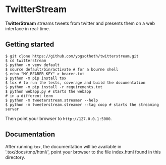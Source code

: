 # TwitterStream

**TwitterStream** streams tweets from twitter and presents them on a web interface in real-time.

## Getting started
```
$ git clone https://github.com/yogsothoth/twitterstream.git
$ cd twitterstream
$ python -m venv default
$ source default/bin/activate # for a bourne shell
$ echo "MY_BEARER_KEY" > bearer.txt
$ python -m pip install tox
$ tox # to run the tests, coverage and build the documentation
$ python -m pip install -r requirements.txt
$ python webapp.py # starts the webapp
# in a different term
$ python -m tweeterstream.streamer --help
$ python -m tweeterstream.streamer --tag coop # starts the streaming server
```

Then point your browser to `http://127.0.0.1:5000`.


## Documentation
After running `tox`, the documentation will be available in '.tox/docs/tmp/html/', point your browser to the file index.html found in this directory.



